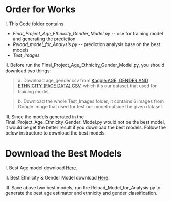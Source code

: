 # Order for Works
I. This Code folder contains 
* *Final_Project_Age_Ethnicity_Gender_Model.py* -- use for training model and generating the prediction
* *Reload_model_for_Analysis.py* -- prediction analysis base on the best models
* *Test_Images*

II. Before run the Final_Project_Age_Ethnicity_Gender_Model.py, you should download two things:

> a. Download age_gender.csv from [Kaggle:AGE, GENDER AND ETHNICITY (FACE DATA) CSV](https://www.kaggle.com/nipunarora8/age-gender-and-ethnicity-face-data-csv), which it's our dataset that used for training model.

> b. Download the whole Test_Images folder, it contains 6 images from Google Image that used for test our model outside the given dataset.

III. Since the models generated in the Final_Project_Age_Ethnicity_Gender_Model.py would not be the best model, it would be get the better result if you download the best models. Follow the below instructure to download the best models.

# Download the Best Models
I. Best Age model download [Here](https://drive.google.com/file/d/1nv94cyZDb4TR5Rs7PmUNKLdUvZIWEMCO/view?usp=sharing).

II. Best Ethnicity & Gender Model download [Here](https://drive.google.com/file/d/10UHjQKyQBq9tWywoapzuse_qk4O8ienv/view?usp=sharing).

III. Save above two best models, run the Reload_Model_for_Analysis.py to generate the best age estimator and ethnicity and gender classification.
